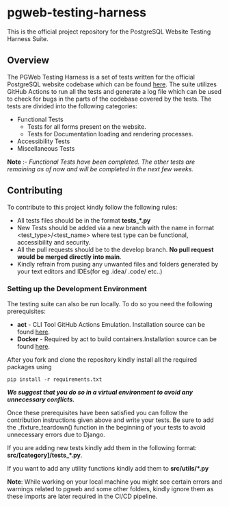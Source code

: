# pgweb-testing-harness
This is the official project repository for the PostgreSQL Website Testing Harness Suite.

## Overview

The PGWeb Testing Harness is a set of tests written for the official PostgreSQL website codebase which can be found [here](https://git.postgresql.org/gitweb/?p=pgweb.git;a=summary).
The suite utilizes GitHub Actions to run all the tests and generate a log file which can be used to check for bugs in the parts of the codebase covered by the tests.
The tests are divided into the following categories:

- Functional Tests
  - Tests for all forms present on the website.
  - Tests for Documentation loading and rendering processes.
- Accessibility Tests
- Miscellaneous Tests

**Note** :- _Functional Tests have been completed. The other tests are remaining as of now and will be completed in the next few weeks._

## Contributing
To contribute to this project kindly follow the following rules:
- All tests files should be in the format **tests_*.py**
- New Tests should be added via a new branch with the name in format <test_type>/<test_name> where test type can be functional, accessibility and security.
- All the pull requests should be to the develop branch. **No pull request would be merged directly into main**.
- Kindly refrain from pusing any unwanted files and folders generated by your text editors and IDEs(for eg .idea/ .code/ etc..)

### Setting up the Development Environment

The testing suite can also be run locally. To do so you need the following prerequisites:
- **act** - CLI Tool GitHub Actions Emulation. Installation source can be found [here](https://github.com/nektos/act).
- **Docker** - Required by act to build containers.Installation source can be found [here](https://docs.docker.com/engine/install/).

After you fork and clone the repository kindly install all the required packages using

`pip install -r requirements.txt`

**_We suggest that you do so in a virtual environment to avoid any unnecessary conflicts._**

Once these prerequisites have been satisfied you can follow the contribution instructions given above and write your tests. Be sure to add the  _fixture_teardown() function in the beginning of your tests to avoid unnecessary errors due to Django.

If you are adding new tests kindly add them in the following format: **src/[category]/tests_*.py**.

If you want to add any utility functions kindly add them to **src/utils/*.py**

**Note**: While working on your local machine you might see certain errors and warnings related to pgweb and some other folders, kindly ignore them as these imports are later required in the CI/CD pipeline.


